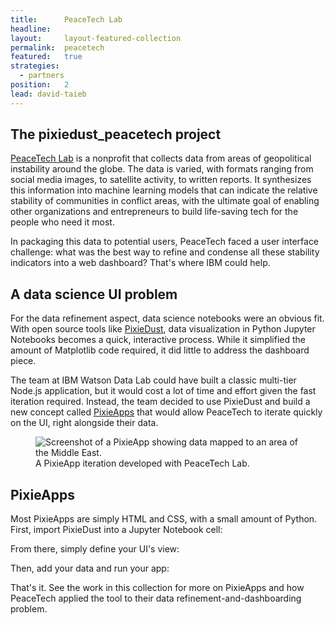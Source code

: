 ```yaml
---
title:      PeaceTech Lab
headline:   
layout:     layout-featured-collection
permalink:  peacetech
featured:   true
strategies: 
  - partners
position:	2
lead: david-taieb
---
```


## The pixiedust_peacetech project

[PeaceTech Lab](http://www.peacetechlab.org/) is a nonprofit that collects data from areas of geopolitical instability around the globe. The data is varied, with formats ranging from social media images, to satellite activity, to written reports. It synthesizes this information into machine learning models that can indicate the relative stability of communities in conflict areas, with the ultimate goal of enabling other organizations and entrepreneurs to build life-saving tech for the people who need it most.

In packaging this data to potential users, PeaceTech faced a user interface challenge: what was the best way to refine and condense all these stability indicators into a web dashboard? That's where IBM could help.

## A data science UI problem

For the data refinement aspect, data science notebooks were an obvious fit. With open source tools like [PixieDust](/pixiedust-for-jupyter), data visualization in Python Jupyter Notebooks becomes a quick, interactive process. While it simplified the amount of Matplotlib code required, it did little to address the dashboard piece.

The team at IBM Watson Data Lab could have built a classic multi-tier Node.js application, but it would cost a lot of time and effort given the fast iteration required. Instead, the team decided to use PixieDust and build a new concept called [PixieApps](https://ibm-watson-data-lab.github.io/pixiedust/pixieapps.html) that would allow PeaceTech to iterate quickly on the UI, right alongside their data.

<figure>
  <img src="{{site.url}}/img/peacetech-map.png" alt="Screenshot of a PixieApp showing data mapped to an area of the Middle East."/>
  <figcaption>A PixieApp iteration developed with PeaceTech Lab.</figcaption>
</figure>

## PixieApps

Most PixieApps are simply HTML and CSS, with a small amount of Python. First, import PixieDust into a Jupyter Notebook cell:

<script src="https://gist.github.com/mikebroberg/d17facd419641f4c03974267bc7a23c2.js"></script>

From there, simply define your UI's view:

<script src="https://gist.github.com/mikebroberg/907410e2500f182d3f698921b1954958.js"></script>

Then, add your data and run your app:

<script src="https://gist.github.com/mikebroberg/013cd80bd52c950e576a0957bf7dae4f.js"></script>

That's it. See the work in this collection for more on PixieApps and how PeaceTech applied the tool to their data refinement-and-dashboarding problem.